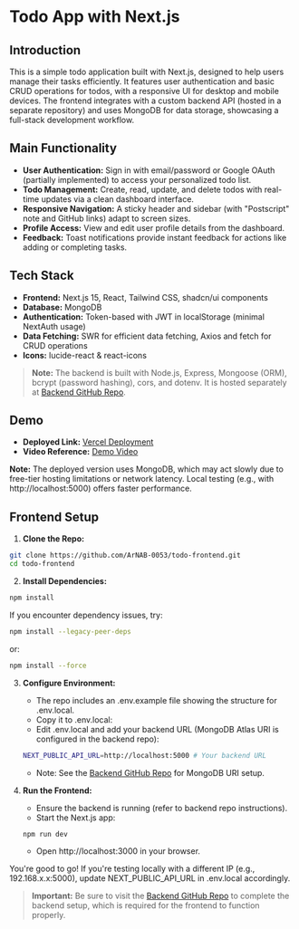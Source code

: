 # Todo App with Next.js

## Introduction
This is a simple todo application built with Next.js, designed to help users manage their tasks efficiently. It features user authentication and basic CRUD operations for todos, with a responsive UI for desktop and mobile devices. The frontend integrates with a custom backend API (hosted in a separate repository) and uses MongoDB for data storage, showcasing a full-stack development workflow.

## Main Functionality
- **User Authentication:** Sign in with email/password or Google OAuth (partially implemented) to access your personalized todo list.
- **Todo Management:** Create, read, update, and delete todos with real-time updates via a clean dashboard interface.
- **Responsive Navigation:** A sticky header and sidebar (with "Postscript" note and GitHub links) adapt to screen sizes.
- **Profile Access:** View and edit user profile details from the dashboard.
- **Feedback:** Toast notifications provide instant feedback for actions like adding or completing tasks.

## Tech Stack
- **Frontend:** Next.js 15, React, Tailwind CSS, shadcn/ui components
- **Database:** MongoDB
- **Authentication:** Token-based with JWT in localStorage (minimal NextAuth usage)
- **Data Fetching:** SWR for efficient data fetching, Axios and fetch for CRUD operations
- **Icons:** lucide-react & react-icons

> **Note:** The backend is built with Node.js, Express, Mongoose (ORM), bcrypt (password hashing), cors, and dotenv. It is hosted separately at [Backend GitHub Repo](https://github.com/ArNAB-0053/todo-backend).

## Demo
- **Deployed Link:** [Vercel Deployment](https://todo-plan-act-achieve.vercel.app/)
- **Video Reference:** [Demo Video](https://video-link)

**Note:** The deployed version uses MongoDB, which may act slowly due to free-tier hosting limitations or network latency. Local testing (e.g., with http://localhost:5000) offers faster performance.

## Frontend Setup
1. **Clone the Repo:**
```bash
git clone https://github.com/ArNAB-0053/todo-frontend.git
cd todo-frontend
```

2. **Install Dependencies:**
```bash
npm install
```
 If you encounter dependency issues, try:
```bash
npm install --legacy-peer-deps
```
 or:
```bash
npm install --force
```

3. **Configure Environment:**
   * The repo includes an .env.example file showing the structure for .env.local.
   * Copy it to .env.local:
   * Edit .env.local and add your backend URL (MongoDB Atlas URI is configured in the backend repo):
   ```bash
   NEXT_PUBLIC_API_URL=http://localhost:5000 # Your backend URL
   ```
   * Note: See the [Backend GitHub Repo](https://github.com/ArNAB-0053/todo-backend) for MongoDB URI setup.

4. **Run the Frontend:**
   * Ensure the backend is running (refer to backend repo instructions).
   * Start the Next.js app:
   ```bash
   npm run dev
   ```
   * Open http://localhost:3000 in your browser.

You're good to go! If you're testing locally with a different IP (e.g., 192.168.x.x:5000), update NEXT_PUBLIC_API_URL in .env.local accordingly.

> **Important:** Be sure to visit the [Backend GitHub Repo](https://github.com/ArNAB-0053/todo-backend) to complete the backend setup, which is required for the frontend to function properly.
